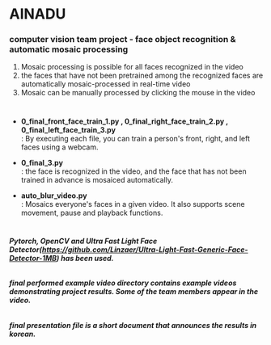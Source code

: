 # AINADU  
### computer vision team project - face object recognition & automatic mosaic processing
 
1. Mosaic processing is possible for all faces recognized in the video  
2. the faces that have not been pretrained among the recognized faces are automatically mosaic-processed in real-time video  
3. Mosaic can be manually processed by clicking the mouse in the video
#
* **0_final_front_face_train_1.py , 0_final_right_face_train_2.py , 0_final_left_face_train_3.py**  
: By executing each file, you can train a person's front, right, and left faces using a webcam.

* **0_final_3.py**  
: the face is recognized in the video, and the face that has not been trained in advance is mosaiced automatically.

* **auto_blur_video.py**  
: Mosaics everyone's faces in a given video. It also supports scene movement, pause and playback functions.

#

###### ***Pytorch, OpenCV and Ultra Fast Light Face Detector(https://github.com/Linzaer/Ultra-Light-Fast-Generic-Face-Detector-1MB) has been used.***
###### ***final performed example video directory contains example videos demonstrating project results. Some of the team members appear in the video.***
###### ***final presentation file is a short document that announces the results in korean.***
